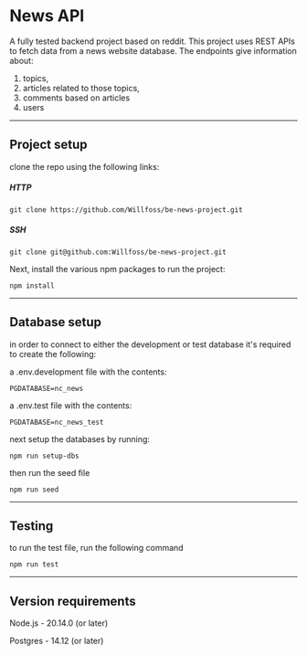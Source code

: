 # News API

A fully tested backend project based on reddit. This project uses REST APIs to fetch data from a news website database. The endpoints give information about:

1. topics,
2. articles related to those topics,
3. comments based on articles
4. users

---

## Project setup

clone the repo using the following links:

##### HTTP

    git clone https://github.com/Willfoss/be-news-project.git

##### SSH

    git clone git@github.com:Willfoss/be-news-project.git

Next, install the various npm packages to run the project:

    npm install

---

## Database setup

in order to connect to either the development or test database it's required to create the following:

a .env.development file with the contents:

    PGDATABASE=nc_news

a .env.test file with the contents:

    PGDATABASE=nc_news_test

next setup the databases by running:

    npm run setup-dbs

then run the seed file

    npm run seed

---

## Testing

to run the test file, run the following command

    npm run test

---

## Version requirements

Node.js - 20.14.0 (or later)

Postgres - 14.12 (or later)
